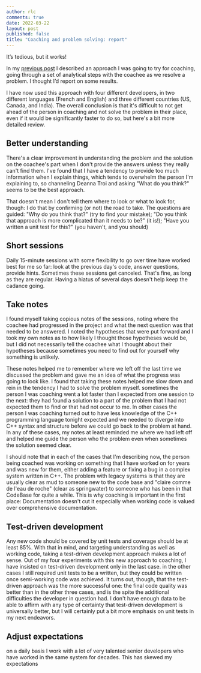 ```yaml
---
author: rlc
comments: true
date: 2022-03-22
layout: post
published: false
title: "Coaching and problem solving: report"
---
```


It’s tedious, but it works!

In my [previous post](https://rlc.vlinder.ca/blog/2021/09/27/pcdit) I described an approach I was going to try for coaching, going through a set of analytical steps with the coachee as we resolve a problem. I thought I’d report on some results.

<!--more-->

I have now used this approach with four different developers, in two different languages (French and English) and three different countries (US, Canada, and India). The overall conclusion is that it's difficult to not get ahead of the person in coaching and not solve the problem in their place, even if it would be significantly faster to do so, but here's a bit more detailed review.

## Better understanding

There's a clear improvement in understanding the problem and the solution on the coachee's part when I don't provide the answers unless they really can't find them. I've found that I have a tendency to provide too much information when I explain things, which tends to overwhelm the person I'm explaining to, so channeling Deanna Troi and asking "What do you think?" seems to be the best approach.

That doesn't mean I don't tell them where to look or what to look for, though: I do that by confirming (or not) the road to take. The questions are guided: "Why do you think that?" (try to find your mistake); "Do you think that approach is more complicated than it needs to be?" (it is!); "Have you written a unit test for this?" (you haven't, and you should)

## Short sessions

Daily 15-minute sessions with some flexibility to go over time have worked best for me so far: look at the previous day's code, answer questions, provide hints. Sometimes these sessions get canceled. That's fine, as long as they are regular. Having a hiatus of several days doesn't help keep the cadance going.

## Take notes

I found myself taking copious notes of the sessions, noting where the coachee had progressed in the project and what the next question was that needed to be answered. I noted the hypotheses that were put forward and I took my own notes as to how likely I thought those hypotheses would be, but I did not necessarily tell the coachee what I thought about their hypotheses because sometimes you need to find out for yourself why something is unlikely.

These notes helped me to remember where we left off the last time we discussed the problem and gave me an idea of what the progress was going to look like. I found that taking these notes helped me slow down and rein in the tendency I had to solve the problem myself. sometimes the person I was coaching went a lot faster than I expected from one session to the next: they had found a solution to a part of the problem that I had not expected them to find or that had not occur to me. In other cases the person I was coaching turned out to have less knowledge of the C++ programming language tonight expected and we needed to diverge into C++ syntax and structure before we could go back to the problem at hand. In any of these cases, my notes at least reminded me where we had left off and helped me guide the person who the problem even when sometimes the solution seemed clear.

I should note that in each of the cases that I'm describing now, the person being coached was working on something that I have worked on for years and was new for them, either adding a feature or fixing a bug in a complex system written in C++. The problem with legacy systems is that they are usually clear as mud to someone new to the code base and "claire comme de l'eau de roche" (clear as springwater) to someone who has been in that CodeBase for quite a while. This is why coaching is important in the first place: Documentation doesn't cut it especially when working code is valued over comprehensive documentation.

## Test-driven development

Any new code should be covered by unit tests and coverage should be at least 85%. With that in mind, and targeting understanding as well as working code, taking a test-driven development approach makes a lot of sense. Out of my four experiments with this new approach to coaching, I have insisted on test-driven development only in the last case. in the other cases I still required unit tests to be a written, but they could be written once semi-working code was achieved. It turns out, though, that the test-driven approach was the more successful one: the final code quality was better than in the other three cases, and is the spite the additional difficulties the developer in question had. I don't have enough data to be able to affirm with any type of certainty that test-driven development is universally better, but I will certainly put a bit more emphasis on unit tests in my next endeavors.

## Adjust expectations

on a daily basis I work with a lot of very talented senior developers who have worked in the same system for decades. This has skewed my expectations
